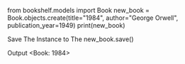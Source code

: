from bookshelf.models import Book
new_book = Book.objects.create(title="1984", author="George Orwell", publication_year=1949) print(new_book)

Save The Instance to The
new_book.save()

Output
<Book: 1984>